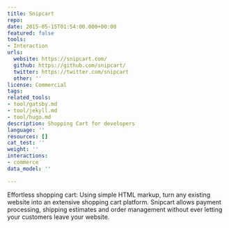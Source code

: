 ```yaml
---
title: Snipcart
repo: 
date: 2015-05-15T01:54:00.000+00:00
featured: false
tools:
- Interaction
urls:
  website: https://snipcart.com/
  github: https://github.com/snipcart/
  twitter: https://twitter.com/snipcart
  other: ''
license: Commercial
tags:
related_tools:
- tool/gatsby.md
- tool/jekyll.md
- tool/hugo.md
description: Shopping Cart for developers
language: ''
resources: []
cat_test: ''
weight: ''
interactions:
- commerce
data_model: ''

---
```

Effortless shopping cart: Using simple HTML markup, turn any existing website into an extensive shopping cart platform. Snipcart allows payment processing, shipping estimates and order management without ever letting your customers leave your website.
